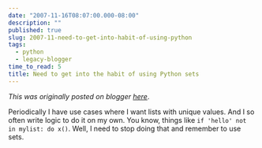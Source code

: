 ```yaml
---
date: "2007-11-16T08:07:00.000-08:00"
description: ""
published: true
slug: 2007-11-need-to-get-into-habit-of-using-python
tags:
  - python
  - legacy-blogger
time_to_read: 5
title: Need to get into the habit of using Python sets
---
```


_This was originally posted on blogger [here](https://pydanny.blogspot.com/2007/11/need-to-get-into-habit-of-using-python.html)_.

Periodically I have use cases where I want lists with unique values. And I so often write logic to do it on my own. You know, things like `if 'hello' not in mylist: do x()`. Well, I need to stop doing that and remember to use sets.
